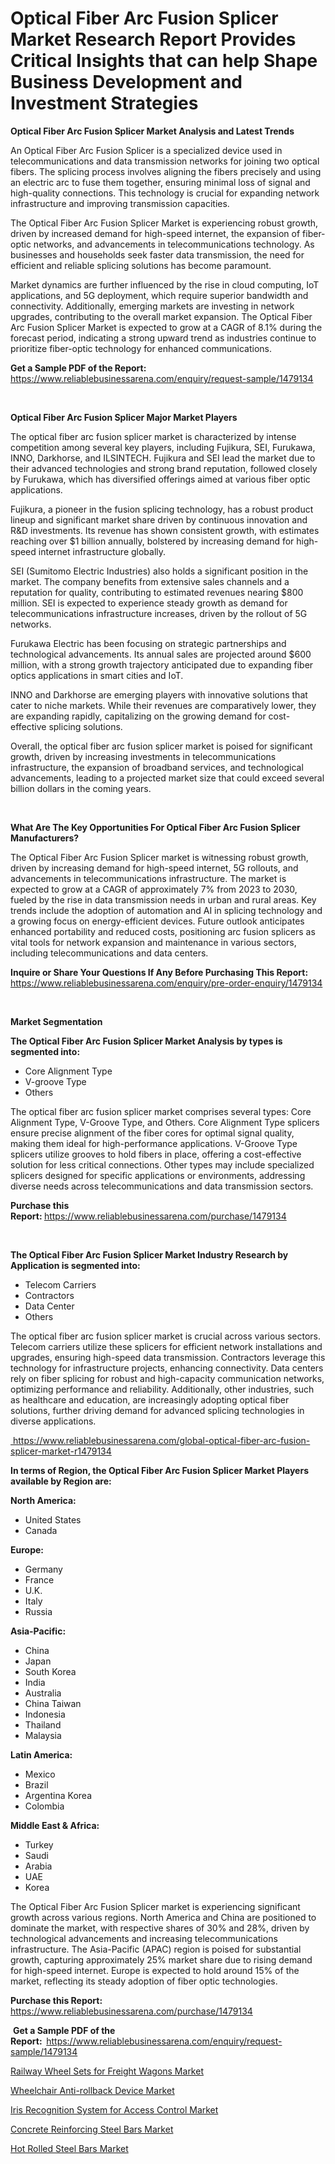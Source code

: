 <p><h1>Optical Fiber Arc Fusion Splicer Market Research Report Provides Critical Insights that can help Shape Business Development and Investment Strategies</h1></p><p><strong>Optical Fiber Arc Fusion Splicer Market Analysis and Latest Trends</strong></p>
<p><p>An Optical Fiber Arc Fusion Splicer is a specialized device used in telecommunications and data transmission networks for joining two optical fibers. The splicing process involves aligning the fibers precisely and using an electric arc to fuse them together, ensuring minimal loss of signal and high-quality connections. This technology is crucial for expanding network infrastructure and improving transmission capacities.</p><p>The Optical Fiber Arc Fusion Splicer Market is experiencing robust growth, driven by increased demand for high-speed internet, the expansion of fiber-optic networks, and advancements in telecommunications technology. As businesses and households seek faster data transmission, the need for efficient and reliable splicing solutions has become paramount. </p><p>Market dynamics are further influenced by the rise in cloud computing, IoT applications, and 5G deployment, which require superior bandwidth and connectivity. Additionally, emerging markets are investing in network upgrades, contributing to the overall market expansion. The Optical Fiber Arc Fusion Splicer Market is expected to grow at a CAGR of 8.1% during the forecast period, indicating a strong upward trend as industries continue to prioritize fiber-optic technology for enhanced communications.</p></p>
<p><strong>Get a Sample PDF of the Report:&nbsp;</strong> <a href="https://www.reliablebusinessarena.com/enquiry/request-sample/1479134?utm_campaign=1174&utm_medium=2&utm_source=Github&utm_content=ia&utm_term=28092024&utm_id=optical-fiber-arc-fusion-splicer">https://www.reliablebusinessarena.com/enquiry/request-sample/1479134</a></p>
<p>&nbsp;</p>
<p><strong>Optical Fiber Arc Fusion Splicer Major Market Players</strong></p>
<p><p>The optical fiber arc fusion splicer market is characterized by intense competition among several key players, including Fujikura, SEI, Furukawa, INNO, Darkhorse, and ILSINTECH. Fujikura and SEI lead the market due to their advanced technologies and strong brand reputation, followed closely by Furukawa, which has diversified offerings aimed at various fiber optic applications.</p><p>Fujikura, a pioneer in the fusion splicing technology, has a robust product lineup and significant market share driven by continuous innovation and R&D investments. Its revenue has shown consistent growth, with estimates reaching over $1 billion annually, bolstered by increasing demand for high-speed internet infrastructure globally.</p><p>SEI (Sumitomo Electric Industries) also holds a significant position in the market. The company benefits from extensive sales channels and a reputation for quality, contributing to estimated revenues nearing $800 million. SEI is expected to experience steady growth as demand for telecommunications infrastructure increases, driven by the rollout of 5G networks.</p><p>Furukawa Electric has been focusing on strategic partnerships and technological advancements. Its annual sales are projected around $600 million, with a strong growth trajectory anticipated due to expanding fiber optics applications in smart cities and IoT.</p><p>INNO and Darkhorse are emerging players with innovative solutions that cater to niche markets. While their revenues are comparatively lower, they are expanding rapidly, capitalizing on the growing demand for cost-effective splicing solutions.</p><p>Overall, the optical fiber arc fusion splicer market is poised for significant growth, driven by increasing investments in telecommunications infrastructure, the expansion of broadband services, and technological advancements, leading to a projected market size that could exceed several billion dollars in the coming years.</p></p>
<p>&nbsp;</p>
<p><strong>What Are The Key Opportunities For Optical Fiber Arc Fusion Splicer Manufacturers?</strong></p>
<p><p>The Optical Fiber Arc Fusion Splicer market is witnessing robust growth, driven by increasing demand for high-speed internet, 5G rollouts, and advancements in telecommunications infrastructure. The market is expected to grow at a CAGR of approximately 7% from 2023 to 2030, fueled by the rise in data transmission needs in urban and rural areas. Key trends include the adoption of automation and AI in splicing technology and a growing focus on energy-efficient devices. Future outlook anticipates enhanced portability and reduced costs, positioning arc fusion splicers as vital tools for network expansion and maintenance in various sectors, including telecommunications and data centers.</p></p>
<p><strong>Inquire or Share Your Questions If Any Before Purchasing This Report:</strong> <a href="https://www.reliablebusinessarena.com/enquiry/pre-order-enquiry/1479134?utm_campaign=1174&utm_medium=2&utm_source=Github&utm_content=ia&utm_term=28092024&utm_id=optical-fiber-arc-fusion-splicer">https://www.reliablebusinessarena.com/enquiry/pre-order-enquiry/1479134</a></p>
<p>&nbsp;</p>
<p><strong>Market Segmentation</strong></p>
<p><strong>The Optical Fiber Arc Fusion Splicer Market Analysis by types is segmented into:</strong></p>
<p><ul><li>Core Alignment Type</li><li>V-groove Type</li><li>Others</li></ul></p>
<p><p>The optical fiber arc fusion splicer market comprises several types: Core Alignment Type, V-Groove Type, and Others. Core Alignment Type splicers ensure precise alignment of the fiber cores for optimal signal quality, making them ideal for high-performance applications. V-Groove Type splicers utilize grooves to hold fibers in place, offering a cost-effective solution for less critical connections. Other types may include specialized splicers designed for specific applications or environments, addressing diverse needs across telecommunications and data transmission sectors.</p></p>
<p><strong>Purchase this Report:&nbsp;</strong><a href="https://www.reliablebusinessarena.com/purchase/1479134?utm_campaign=1174&utm_medium=2&utm_source=Github&utm_content=ia&utm_term=28092024&utm_id=optical-fiber-arc-fusion-splicer">https://www.reliablebusinessarena.com/purchase/1479134</a></p>
<p>&nbsp;</p>
<p><strong>The Optical Fiber Arc Fusion Splicer Market Industry Research by Application is segmented into:</strong></p>
<p><ul><li>Telecom Carriers</li><li>Contractors</li><li>Data Center</li><li>Others</li></ul></p>
<p><p>The optical fiber arc fusion splicer market is crucial across various sectors. Telecom carriers utilize these splicers for efficient network installations and upgrades, ensuring high-speed data transmission. Contractors leverage this technology for infrastructure projects, enhancing connectivity. Data centers rely on fiber splicing for robust and high-capacity communication networks, optimizing performance and reliability. Additionally, other industries, such as healthcare and education, are increasingly adopting optical fiber solutions, further driving demand for advanced splicing technologies in diverse applications.</p></p>
<p><a href="https://www.reliablebusinessarena.com/global-optical-fiber-arc-fusion-splicer-market-r1479134?utm_campaign=1174&utm_medium=2&utm_source=Github&utm_content=ia&utm_term=28092024&utm_id=optical-fiber-arc-fusion-splicer">&nbsp;https://www.reliablebusinessarena.com/global-optical-fiber-arc-fusion-splicer-market-r1479134</a></p>
<p><strong>In terms of Region, the Optical Fiber Arc Fusion Splicer Market Players available by Region are:</strong></p>
<p>
    <p> <strong> North America: </strong>
        <ul>
            <li>United States</li>
            <li>Canada</li>
        </ul>
        </p> 
    <p> <strong> Europe: </strong>
        <ul>
            <li>Germany</li>
            <li>France</li>
            <li>U.K.</li>
            <li>Italy</li>
            <li>Russia</li>
        </ul>
        </p> 
    <p> <strong> Asia-Pacific: </strong>
        <ul>
            <li>China</li>
            <li>Japan</li>
            <li>South Korea</li>
            <li>India</li>
            <li>Australia</li>
            <li>China Taiwan</li>
            <li>Indonesia</li>
            <li>Thailand</li>
            <li>Malaysia</li>
        </ul>
        </p> 
    <p> <strong> Latin America: </strong>
        <ul>
            <li>Mexico</li>
            <li>Brazil</li>
            <li>Argentina Korea</li>
            <li>Colombia</li>
        </ul>
        </p> 
    <p> <strong> Middle East & Africa: </strong>
        <ul>
            <li>Turkey</li>
            <li>Saudi</li>
            <li>Arabia</li>
            <li>UAE</li>
            <li>Korea</li>
        </ul>
    </p>
    </p>
<p><p>The Optical Fiber Arc Fusion Splicer market is experiencing significant growth across various regions. North America and China are positioned to dominate the market, with respective shares of 30% and 28%, driven by technological advancements and increasing telecommunications infrastructure. The Asia-Pacific (APAC) region is poised for substantial growth, capturing approximately 25% market share due to rising demand for high-speed internet. Europe is expected to hold around 15% of the market, reflecting its steady adoption of fiber optic technologies.</p></p>
<p><strong>Purchase this Report: </strong><a href="https://www.reliablebusinessarena.com/purchase/1479134?utm_campaign=1174&utm_medium=2&utm_source=Github&utm_content=ia&utm_term=28092024&utm_id=optical-fiber-arc-fusion-splicer">https://www.reliablebusinessarena.com/purchase/1479134</a></p>
<p>&nbsp;<strong>Get a Sample PDF of the Report:&nbsp;&nbsp;</strong><a href="https://www.reliablebusinessarena.com/enquiry/request-sample/1479134?utm_campaign=1174&utm_medium=2&utm_source=Github&utm_content=ia&utm_term=28092024&utm_id=optical-fiber-arc-fusion-splicer">https://www.reliablebusinessarena.com/enquiry/request-sample/1479134</a></p>
<p><strong></strong></p>
<p><p><a href="https://issuu.com/reportprime-2/docs/railway-wheel-sets-for-freight-wago_0bdc8c93b3909d?utm_campaign=1174&utm_medium=2&utm_source=Github&utm_content=ia&utm_term=28092024&utm_id=optical-fiber-arc-fusion-splicer">Railway Wheel Sets for Freight Wagons Market</a></p><p><a href="https://issuu.com/reportprime-2/docs/wheelchair-anti-rollback-device-mar_214aeab651ae53?utm_campaign=1174&utm_medium=2&utm_source=Github&utm_content=ia&utm_term=28092024&utm_id=optical-fiber-arc-fusion-splicer">Wheelchair Anti-rollback Device Market</a></p><p><a href="https://github.com/prosalinda88/Market-Research-Report-List-6/blob/main/iris-recognition-system-for-access-control-market.md?utm_campaign=1174&utm_medium=2&utm_source=Github&utm_content=ia&utm_term=28092024&utm_id=optical-fiber-arc-fusion-splicer">Iris Recognition System for Access Control Market</a></p><p><a href="https://www.linkedin.com/pulse/unlocking-growth-potential-market-strategic-analysis-concrete-wfkrf?utm_campaign=1174&utm_medium=2&utm_source=Github&utm_content=ia&utm_term=28092024&utm_id=optical-fiber-arc-fusion-splicer">Concrete Reinforcing Steel Bars Market</a></p><p><a href="https://www.linkedin.com/pulse/market-forecast-global-hot-rolled-steel-bars-trends-impact-h943f?utm_campaign=1174&utm_medium=2&utm_source=Github&utm_content=ia&utm_term=28092024&utm_id=optical-fiber-arc-fusion-splicer">Hot Rolled Steel Bars Market</a></p></p>